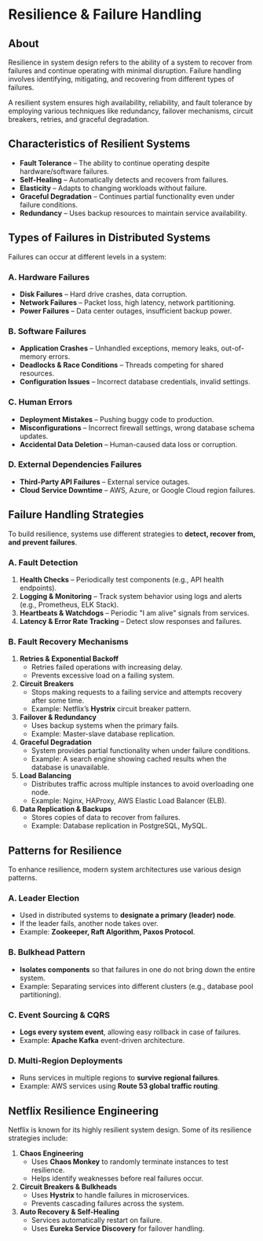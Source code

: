 # Resilience & Failure Handling

## About

Resilience in system design refers to the ability of a system to recover from failures and continue operating with minimal disruption. Failure handling involves identifying, mitigating, and recovering from different types of failures.

A resilient system ensures high availability, reliability, and fault tolerance by employing various techniques like redundancy, failover mechanisms, circuit breakers, retries, and graceful degradation.

## **Characteristics of Resilient Systems**

* **Fault Tolerance** – The ability to continue operating despite hardware/software failures.
* **Self-Healing** – Automatically detects and recovers from failures.
* **Elasticity** – Adapts to changing workloads without failure.
* **Graceful Degradation** – Continues partial functionality even under failure conditions.
* **Redundancy** – Uses backup resources to maintain service availability.

## **Types of Failures in Distributed Systems**

Failures can occur at different levels in a system:

### **A. Hardware Failures**

* **Disk Failures** – Hard drive crashes, data corruption.
* **Network Failures** – Packet loss, high latency, network partitioning.
* **Power Failures** – Data center outages, insufficient backup power.

### **B. Software Failures**

* **Application Crashes** – Unhandled exceptions, memory leaks, out-of-memory errors.
* **Deadlocks & Race Conditions** – Threads competing for shared resources.
* **Configuration Issues** – Incorrect database credentials, invalid settings.

### **C. Human Errors**

* **Deployment Mistakes** – Pushing buggy code to production.
* **Misconfigurations** – Incorrect firewall settings, wrong database schema updates.
* **Accidental Data Deletion** – Human-caused data loss or corruption.

### **D. External Dependencies Failures**

* **Third-Party API Failures** – External service outages.
* **Cloud Service Downtime** – AWS, Azure, or Google Cloud region failures.

## **Failure Handling Strategies**

To build resilience, systems use different strategies to **detect, recover from, and prevent failures**.

### **A. Fault Detection**

1. **Health Checks** – Periodically test components (e.g., API health endpoints).
2. **Logging & Monitoring** – Track system behavior using logs and alerts (e.g., Prometheus, ELK Stack).
3. **Heartbeats & Watchdogs** – Periodic "I am alive" signals from services.
4. **Latency & Error Rate Tracking** – Detect slow responses and failures.

### **B. Fault Recovery Mechanisms**

1. **Retries & Exponential Backoff**
   * Retries failed operations with increasing delay.
   * Prevents excessive load on a failing system.
2. **Circuit Breakers**
   * Stops making requests to a failing service and attempts recovery after some time.
   * Example: Netflix’s **Hystrix** circuit breaker pattern.
3. **Failover & Redundancy**
   * Uses backup systems when the primary fails.
   * Example: Master-slave database replication.
4. **Graceful Degradation**
   * System provides partial functionality when under failure conditions.
   * Example: A search engine showing cached results when the database is unavailable.
5. **Load Balancing**
   * Distributes traffic across multiple instances to avoid overloading one node.
   * Example: Nginx, HAProxy, AWS Elastic Load Balancer (ELB).
6. **Data Replication & Backups**
   * Stores copies of data to recover from failures.
   * Example: Database replication in PostgreSQL, MySQL.

## **Patterns for Resilience**

To enhance resilience, modern system architectures use various design patterns.

### **A. Leader Election**

* Used in distributed systems to **designate a primary (leader) node**.
* If the leader fails, another node takes over.
* Example: **Zookeeper, Raft Algorithm, Paxos Protocol**.

### **B. Bulkhead Pattern**

* **Isolates components** so that failures in one do not bring down the entire system.
* Example: Separating services into different clusters (e.g., database pool partitioning).

### **C. Event Sourcing & CQRS**

* **Logs every system event**, allowing easy rollback in case of failures.
* Example: **Apache Kafka** event-driven architecture.

### **D. Multi-Region Deployments**

* Runs services in multiple regions to **survive regional failures**.
* Example: AWS services using **Route 53 global traffic routing**.

## **Netflix Resilience Engineering**

Netflix is known for its highly resilient system design. Some of its resilience strategies include:

1. **Chaos Engineering**
   * Uses **Chaos Monkey** to randomly terminate instances to test resilience.
   * Helps identify weaknesses before real failures occur.
2. **Circuit Breakers & Bulkheads**
   * Uses **Hystrix** to handle failures in microservices.
   * Prevents cascading failures across the system.
3. **Auto Recovery & Self-Healing**
   * Services automatically restart on failure.
   * Uses **Eureka Service Discovery** for failover handling.
